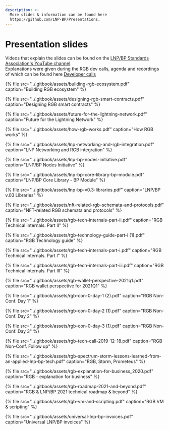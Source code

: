 ```yaml
---
description: >-
  More slides & information can be found here
  https://github.com/LNP-BP/Presentations.
---
```


# Presentation slides

Videos that explain the slides can be found on the [LNP/BP Standards Association's YouTube channel](https://www.youtube.com/c/LNPBP/).  
Explanations were given during the RGB dev calls, agenda and recordings of which can be found here [Developer calls](developer-calls.md)

{% file src="../.gitbook/assets/building-rgb-ecosystem.pdf" caption="Building RGB ecosystem" %}

{% file src="../.gitbook/assets/designing-rgb-smart-contracts.pdf" caption="Designing RGB smart contracts" %}

{% file src="../.gitbook/assets/future-for-the-lightning-network.pdf" caption="Future for the Lightning Network" %}

{% file src="../.gitbook/assets/how-rgb-works.pdf" caption="How RGB works" %}

{% file src="../.gitbook/assets/lnp-networking-and-rgb-integration.pdf" caption="LNP Networking and RGB integration" %}

{% file src="../.gitbook/assets/lnp-bp-nodes-initiative.pdf" caption="LNP/BP Nodes Initiative" %}

{% file src="../.gitbook/assets/lnp-bp-core-library-bp-module.pdf" caption="LNP/BP Core Library - BP Module" %}

{% file src="../.gitbook/assets/lnp-bp-v0.3-libraries.pdf" caption="LNP/BP v.03 Libraries" %}

{% file src="../.gitbook/assets/nft-related-rgb-schemata-and-protocols.pdf" caption="NFT-related RGB schemata and protocols" %}

{% file src="../.gitbook/assets/rgb-tech-internals-part-ii.pdf" caption="RGB Technical internals. Part II" %}

{% file src="../.gitbook/assets/rgb-technology-guide-part-i \(1\).pdf" caption="RGB Technology guide" %}

{% file src="../.gitbook/assets/rgb-tech-internals-part-i.pdf" caption="RGB Technical internals. Part I" %}

{% file src="../.gitbook/assets/rgb-tech-internals-part-iii.pdf" caption="RGB Technical internals. Part III" %}

{% file src="../.gitbook/assets/rgb-wallet-perspective-2021q1.pdf" caption="RGB wallet perspective for 2021Q1" %}

{% file src="../.gitbook/assets/rgb-con-0-day-1 \(2\).pdf" caption="RGB Non-Conf. Day 1" %}

{% file src="../.gitbook/assets/rgb-con-0-day-2 \(1\).pdf" caption="RGB Non-Conf. Day 2" %}

{% file src="../.gitbook/assets/rgb-con-0-day-3 \(1\).pdf" caption="RGB Non-Conf. Day 3" %}

{% file src="../.gitbook/assets/rgb-tech-call-2019-12-18.pdf" caption="RGB Non-Conf. Follow up" %}

{% file src="../.gitbook/assets/rgb-spectrum-storm-lessons-learned-from-an-applied-lnp-bp-tech.pdf" caption="RGB, Storm, Prometeus" %}

{% file src="../.gitbook/assets/rgb-explanation-for-business\_2020.pdf" caption="RGB - explanation for business" %}

{% file src="../.gitbook/assets/rgb-roadmap-2021-and-beyond.pdf" caption="RGB & LNP/BP 2021 technical roadmap & beyond" %}

{% file src="../.gitbook/assets/rgb-vm-and-scripting.pdf" caption="RGB VM & scripting" %}

{% file src="../.gitbook/assets/universal-lnp-bp-invoices.pdf" caption="Universal LNP/BP invoices" %}

